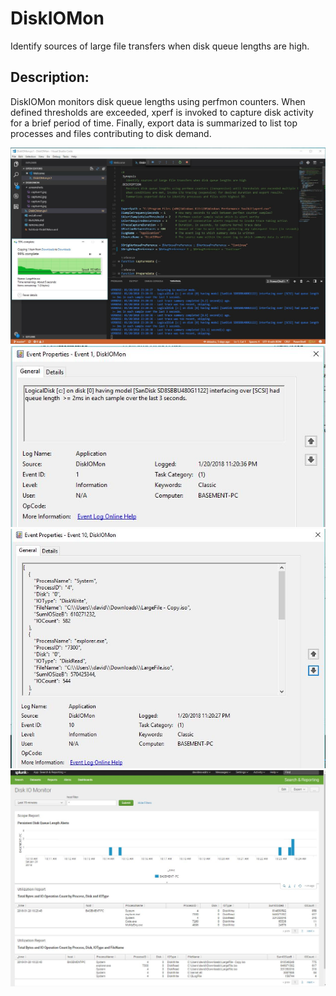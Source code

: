# DiskIOMon
Identify sources of large file transfers when disk queue lengths are high.

Description:
-----------------------------------

   DiskIOMon monitors disk queue lengths using perfmon counters. When defined thresholds are exceeded, xperf is invoked to capture disk activity for a brief period of time. Finally, export data is summarized to list top processes and files contributing to disk demand. 

![alt tag](https://github.com/dstaulcu/DiskIOMon/blob/master/screenshots/capture1.jpg)
![alt tag](https://github.com/dstaulcu/DiskIOMon/blob/master/screenshots/capture2.jpg)
![alt tag](https://github.com/dstaulcu/DiskIOMon/blob/master/screenshots/capture3.jpg)
![alt tag](https://github.com/dstaulcu/DiskIOMon/blob/master/screenshots/capture4.jpg)


